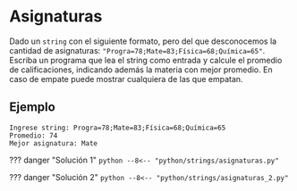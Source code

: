 # Asignaturas

Dado un `string` con el siguiente formato, pero del que desconocemos la cantidad de asignaturas: `"Progra=78;Mate=83;Física=68;Química=65"`. Escriba un programa que lea el string como entrada y calcule el promedio de calificaciones, indicando además la materia con mejor promedio. En caso de empate puede mostrar cualquiera de las que empatan.

## Ejemplo

```
Ingrese string: Progra=78;Mate=83;Física=68;Química=65
Promedio: 74
Mejor asignatura: Mate
```

??? danger "Solución 1"
    ```python
    --8<-- "python/strings/asignaturas.py"
    ```

??? danger "Solución 2"
    ```python
    --8<-- "python/strings/asignaturas_2.py"
    ```